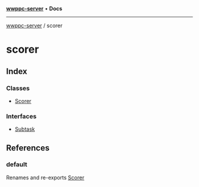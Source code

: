 [**wwppc-server**](../README.md) • **Docs**

***

[wwppc-server](../modules.md) / scorer

# scorer

## Index

### Classes

- [Scorer](classes/Scorer.md)

### Interfaces

- [Subtask](interfaces/Subtask.md)

## References

### default

Renames and re-exports [Scorer](classes/Scorer.md)
